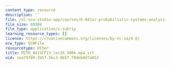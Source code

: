 ```yaml
---
content_type: resource
description: ''
file: /ol-ocw-studio-app/courses/6-041sc-probabilistic-systems-analysis-and-applied-probability-fall-2013/cea797693b575bc39b5770deb0d7a653_MIT6_041SCF13_lec16_300k.mp4.vtt
file_size: 69389
file_type: application/x-subrip
learning_resource_types: []
license: https://creativecommons.org/licenses/by-nc-sa/4.0/
ocw_type: OCWFile
resourcetype: Other
title: MIT6_041SCF13_lec16_300k.mp4.srt
uid: cea79769-3b57-5bc3-9b57-70deb0d7a653
---
```

